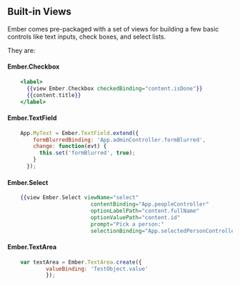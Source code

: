 ## Built-in Views

Ember comes pre-packaged with a set of views for building a few basic controls like text inputs, check boxes, and select lists.

They are:

#### Ember.Checkbox
	
```handlebars
    <label>
      {{view Ember.Checkbox checkedBinding="content.isDone"}}
      {{content.title}}
    </label>
```
	
#### Ember.TextField
	
```javascript
	App.MyText = Ember.TextField.extend({
	    formBlurredBinding: 'App.adminController.formBlurred',
	    change: function(evt) {
	      this.set('formBlurred', true);
	    }
	  });
```
	
#### Ember.Select
	
```handlebars
	{{view Ember.Select viewName="select"
                          contentBinding="App.peopleController"
                          optionLabelPath="content.fullName"
                          optionValuePath="content.id"
                          prompt="Pick a person:"
                          selectionBinding="App.selectedPersonController.person"}}
```
	
#### Ember.TextArea
	
```javascript
	var textArea = Ember.TextArea.create({
      		valueBinding: 'TestObject.value'
    		});
```

